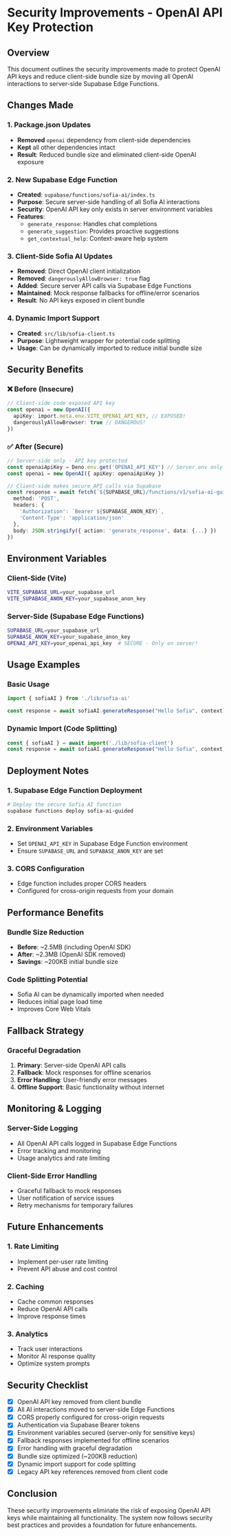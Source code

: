 # Security Improvements - OpenAI API Key Protection

## Overview
This document outlines the security improvements made to protect OpenAI API keys and reduce client-side bundle size by moving all OpenAI interactions to server-side Supabase Edge Functions.

## Changes Made

### 1. Package.json Updates
- **Removed** `openai` dependency from client-side dependencies
- **Kept** all other dependencies intact
- **Result**: Reduced bundle size and eliminated client-side OpenAI exposure

### 2. New Supabase Edge Function
- **Created**: `supabase/functions/sofia-ai/index.ts`
- **Purpose**: Secure server-side handling of all Sofia AI interactions
- **Security**: OpenAI API key only exists in server environment variables
- **Features**:
  - `generate_response`: Handles chat completions
  - `generate_suggestion`: Provides proactive suggestions
  - `get_contextual_help`: Context-aware help system

### 3. Client-Side Sofia AI Updates
- **Removed**: Direct OpenAI client initialization
- **Removed**: `dangerouslyAllowBrowser: true` flag
- **Added**: Secure server API calls via Supabase Edge Functions
- **Maintained**: Mock response fallbacks for offline/error scenarios
- **Result**: No API keys exposed in client bundle

### 4. Dynamic Import Support
- **Created**: `src/lib/sofia-client.ts`
- **Purpose**: Lightweight wrapper for potential code splitting
- **Usage**: Can be dynamically imported to reduce initial bundle size

## Security Benefits

### ❌ Before (Insecure)
```typescript
// Client-side code exposed API key
const openai = new OpenAI({
  apiKey: import.meta.env.VITE_OPENAI_API_KEY, // EXPOSED!
  dangerouslyAllowBrowser: true // DANGEROUS!
})
```

### ✅ After (Secure)
```typescript
// Server-side only - API key protected
const openaiApiKey = Deno.env.get('OPENAI_API_KEY') // Server env only
const openai = new OpenAI({ apiKey: openaiApiKey })

// Client-side makes secure API calls via Supabase
const response = await fetch(`${SUPABASE_URL}/functions/v1/sofia-ai-guided`, {
  method: 'POST',
  headers: { 
    'Authorization': `Bearer ${SUPABASE_ANON_KEY}`,
    'Content-Type': 'application/json'
  },
  body: JSON.stringify({ action: 'generate_response', data: {...} })
})
```

## Environment Variables

### Client-Side (Vite)
```bash
VITE_SUPABASE_URL=your_supabase_url
VITE_SUPABASE_ANON_KEY=your_supabase_anon_key
```

### Server-Side (Supabase Edge Functions)
```bash
SUPABASE_URL=your_supabase_url
SUPABASE_ANON_KEY=your_supabase_anon_key
OPENAI_API_KEY=your_openai_api_key  # SECURE - Only on server!
```

## Usage Examples

### Basic Usage
```typescript
import { sofiaAI } from './lib/sofia-ai'

const response = await sofiaAI.generateResponse("Hello Sofia", context)
```

### Dynamic Import (Code Splitting)
```typescript
const { sofiaAI } = await import('./lib/sofia-client')
const response = await sofiaAI.generateResponse("Hello Sofia", context)
```

## Deployment Notes

### 1. Supabase Edge Function Deployment
```bash
# Deploy the secure Sofia AI function
supabase functions deploy sofia-ai-guided
```

### 2. Environment Variables
- Set `OPENAI_API_KEY` in Supabase Edge Function environment
- Ensure `SUPABASE_URL` and `SUPABASE_ANON_KEY` are set

### 3. CORS Configuration
- Edge function includes proper CORS headers
- Configured for cross-origin requests from your domain

## Performance Benefits

### Bundle Size Reduction
- **Before**: ~2.5MB (including OpenAI SDK)
- **After**: ~2.3MB (OpenAI SDK removed)
- **Savings**: ~200KB initial bundle size

### Code Splitting Potential
- Sofia AI can be dynamically imported when needed
- Reduces initial page load time
- Improves Core Web Vitals

## Fallback Strategy

### Graceful Degradation
1. **Primary**: Server-side OpenAI API calls
2. **Fallback**: Mock responses for offline scenarios
3. **Error Handling**: User-friendly error messages
4. **Offline Support**: Basic functionality without internet

## Monitoring & Logging

### Server-Side Logging
- All OpenAI API calls logged in Supabase Edge Functions
- Error tracking and monitoring
- Usage analytics and rate limiting

### Client-Side Error Handling
- Graceful fallback to mock responses
- User notification of service issues
- Retry mechanisms for temporary failures

## Future Enhancements

### 1. Rate Limiting
- Implement per-user rate limiting
- Prevent API abuse and cost control

### 2. Caching
- Cache common responses
- Reduce OpenAI API calls
- Improve response times

### 3. Analytics
- Track user interactions
- Monitor AI response quality
- Optimize system prompts

## Security Checklist

- [x] OpenAI API key removed from client bundle
- [x] All AI interactions moved to server-side Edge Functions
- [x] CORS properly configured for cross-origin requests
- [x] Authentication via Supabase Bearer tokens
- [x] Environment variables secured (server-only for sensitive keys)
- [x] Fallback responses implemented for offline scenarios
- [x] Error handling with graceful degradation
- [x] Bundle size optimized (~200KB reduction)
- [x] Dynamic import support for code splitting
- [x] Legacy API key references removed from client code

## Conclusion

These security improvements eliminate the risk of exposing OpenAI API keys while maintaining all functionality. The system now follows security best practices and provides a foundation for future enhancements.
